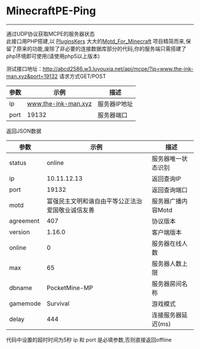 ﻿# MinecraftPE-Ping

---

通过UDP协议获取MCPE的服务器状态    
此接口用PHP搭建,以 [PluginsKers][1] 大大的[Motd_For_Minecraft][2] 项目精简而来,保留了原来的功能,废除了非必要的连接数据库部分的代码,你的服务端只需搭建了php环境即可使用(请使用php5以上版本)

测试接口地址：http://abcd2586.w3.luyouxia.net/api/mcpe/?ip=www.the-ink-man.xyz&port=19132
请求方式GET/POST

参数|示例|描述
-|-|-
ip|www.the-ink-man.xyz|服务器IP地址
port|19132|服务器端口

返回JSON数据

参数|示例|描述
-|-|-
status|online|服务器唯一状态识别
ip|10.11.12.13|返回查询IP
port|19132|返回查询端口
motd|富强民主文明和谐自由平等公正法治爱国敬业诚信友善|服务器广播内容Motd
agreement|407|协议版本
version|1.16.0|客户端版本
online|0|服务器在线人数
max|65|服务器人数上限
dbname|PocketMine-MP|服务器房间名称
gamemode|Survival|游戏模式
delay|444|连接服务器延迟(ms)

代码中设置的超时时间为5秒
ip 和 port 是必填参数,否则直接返回offline


  [1]: https://github.com/PluginsKers
  [2]: https://github.com/PluginsKers/Motd_For_Minecraft

